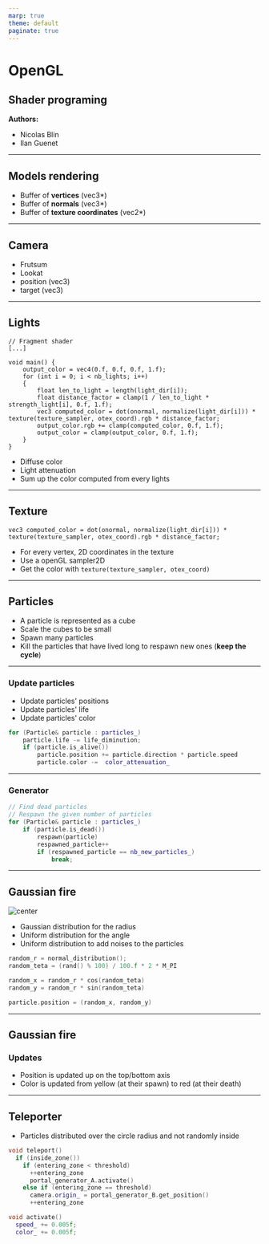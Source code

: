 ```yaml
---
marp: true
theme: default
paginate: true
---
```


<style>
img[alt~="center"] {
  display: block;
  margin: 0 auto;
}
</style>

<style>
div.twocols {
  margin-top: 35px;
  column-count: 2;
}
div.twocols p:first-child,
div.twocols h1:first-child,
div.twocols h2:first-child,
div.twocols ul:first-child,
div.twocols ul li:first-child,
div.twocols ul li p:first-child {
  margin-top: 0 !important;
}
div.twocols p.break {
  break-before: column;
  margin-top: 0;
}

</style>

# OpenGL

## Shader programing

**Authors:**
* Nicolas Blin
* Ilan Guenet

---

## Models rendering

* Buffer of **vertices** (vec3*)
* Buffer of **normals** (vec3*)
* Buffer of **texture coordinates** (vec2*)
---

## Camera

* Frutsum
* Lookat
* position (vec3)
* target (vec3)


---

## Lights


```
// Fragment shader
[...]

void main() {
    output_color = vec4(0.f, 0.f, 0.f, 1.f);
    for (int i = 0; i < nb_lights; i++)
    {
        float len_to_light = length(light_dir[i]);
        float distance_factor = clamp(1 / len_to_light * strength_light[i], 0.f, 1.f);
        vec3 computed_color = dot(onormal, normalize(light_dir[i])) * texture(texture_sampler, otex_coord).rgb * distance_factor;
        output_color.rgb += clamp(computed_color, 0.f, 1.f);
        output_color = clamp(output_color, 0.f, 1.f);
    }
}
```

* Diffuse color
* Light attenuation
* Sum up the color computed from every lights

---

## Texture

```
vec3 computed_color = dot(onormal, normalize(light_dir[i])) * texture(texture_sampler, otex_coord).rgb * distance_factor;
```
* For every vertex, 2D coordinates in the texture
* Use a openGL sampler2D
* Get the color with `texture(texture_sampler, otex_coord)`

---

## Particles

* A particle is represented as a cube
* Scale the cubes to be small
* Spawn many particles
* Kill the particles that have lived long to respawn new ones (**keep the cycle**)

---

### Update particles

* Update particles' positions
* Update particles' life
* Update particles' color

```c++
for (Particle& particle : particles_)
    particle.life -= life_diminution;
    if (particle.is_alive())
        particle.position += particle.direction * particle.speed
        particle.color -=  color_attenuation_
```


---

### Generator

```C++
// Find dead particles
// Respawn the given number of particles
for (Particle& particle : particles_)
    if (particle.is_dead())
        respawn(particle)
        respawned_particle++
        if (respawned_particle == nb_new_particles_)
            break;
```
---

## Gaussian fire


![center](http://media.opencurriculum.org/articles_manual/michael_corral_trigonometry/area-of-a-sector/1.png)


* Gaussian distribution for the radius
* Uniform distribution for the angle
* Uniform distribution to add noises to the particles
```C++
random_r = normal_distribution();
random_teta = (rand() % 100) / 100.f * 2 * M_PI

random_x = random_r * cos(random_teta)
random_y = random_r * sin(random_teta)

particle.position = (random_x, random_y)
```

---

## Gaussian fire

### Updates

* Position is updated up on the top/bottom axis
* Color is updated from yellow (at their spawn) to red (at their death)

---

## Teleporter

* Particles distributed over the circle radius and not randomly inside
```C++
void teleport()
  if (inside_zone())
    if (entering_zone < threshold)
      ++entering_zone
      portal_generator_A.activate()
    else if (entering_zone == threshold)
      camera.origin_ = portal_generator_B.get_position()
      ++entering_zone

void activate()
  speed_ += 0.005f;
  color_ += 0.005f;
```